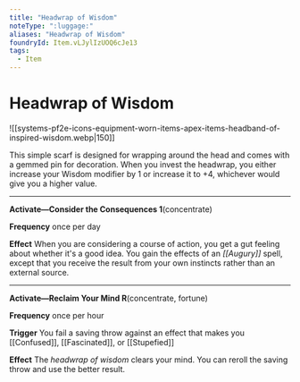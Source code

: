 ```yaml
---
title: "Headwrap of Wisdom"
noteType: ":luggage:"
aliases: "Headwrap of Wisdom"
foundryId: Item.vLJylIzUOQ6cJe13
tags:
  - Item
---
```


# Headwrap of Wisdom
![[systems-pf2e-icons-equipment-worn-items-apex-items-headband-of-inspired-wisdom.webp|150]]

This simple scarf is designed for wrapping around the head and comes with a gemmed pin for decoration. When you invest the headwrap, you either increase your Wisdom modifier by 1 or increase it to +4, whichever would give you a higher value.

* * *

**Activate—Consider the Consequences 1**(concentrate)

**Frequency** once per day

**Effect** When you are considering a course of action, you get a gut feeling about whether it's a good idea. You gain the effects of an _[[Augury]]_ spell, except that you receive the result from your own instincts rather than an external source.

* * *

**Activate—Reclaim Your Mind R**(concentrate, fortune)

**Frequency** once per hour

**Trigger** You fail a saving throw against an effect that makes you [[Confused]], [[Fascinated]], or [[Stupefied]]

**Effect** The _headwrap of wisdom_ clears your mind. You can reroll the saving throw and use the better result.
